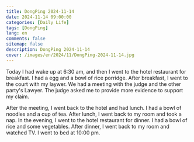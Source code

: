 ```yaml
---
title: DongPing 2024-11-14
date: 2024-11-14 09:00:00
categories: [Daily Life]
tags: [DongPing]
lang: en
comments: false
sitemap: false
description: DongPing 2024-11-14
cover: /images/en/2024/11/DongPing-2024-11-14.jpg
---
```


Today I had wake up at 6:30 am, and then I went to the hotel restaurant for breakfast. I had a egg and a bowl of rice porridge. After breakfast, I went to the court with my laywer. We had a meeting with the judge and the other party's Lawyer. The judge asked me to provide more evidence to support my claim. 

After the meeting, I went back to the hotel and had lunch. I had a bowl of noodles and a cup of tea. After lunch, I went back to my room and took a nap. In the evening, I went to the hotel restaurant for dinner. I had a bowl of rice and some vegetables. After dinner, I went back to my room and watched TV. I went to bed at 10:00 pm.